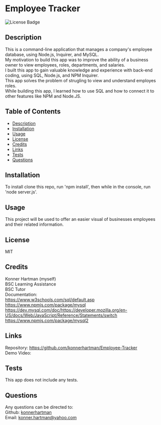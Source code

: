 # Employee Tracker
  ![License Badge](https://img.shields.io/badge/License-MIT-green.svg)
  
  ## Description
  This is a command-line application that manages a company's employee database, using Node.js, Inquirer, and MySQL.
  <br/>
  My motivation to build this app was to improve the ability of a business owner to view employees, roles, departments, and salaries.
  <br/>
  I built this app to gain valuable knowledge and experience with back-end coding, using SQL, Node.js, and NPM Inquirer.
  <br/>
  This app solves the problem of strugling to view and understand employes roles.
  <br/>
  While building this app, I learned how to use SQL and how to connect it to other features like NPM and Node.JS.
  
  ## Table of Contents
  - [Description](#)
  - [Installation](#installation)
  - [Usage](#usage)
  - [License](#license)
  - [Credits](#credits)
  - [Links](#links)
  - [Tests](#tests)
  - [Questions](#questions)
  
  ## Installation
  To install clone this repo, run 'npm install', then while in the console, run 'node server.js'.
  
  ## Usage
  This project will be used to offer an easier visual of businesses employees and their related information.
  
  ## License
  MIT
  
  ## Credits
  Konner Hartman (myself)<br/>
  BSC Learning Assistance<br/>
  BSC Tutor<br/>
  Documentation:<br/>
  https://www.w3schools.com/sql/default.asp<br/>
  https://www.npmjs.com/package/mysql<br/>
  https://dev.mysql.com/doc/https://developer.mozilla.org/en-US/docs/Web/JavaScript/Reference/Statements/switch<br/>
  https://www.npmjs.com/package/mysql2<br/>


  ## Links
  Repository: https://github.com/konnerhartman/Employee-Tracker<br/>
  Demo Video: 
  
  ## Tests
  This app does not include any tests.
  
  ## Questions
  Any questions can be directed to:
  <br/>
  Github: [konnerhartman](https://github.com/konnerhartman)
  <br/>
  Email: konner.hartman@yahoo.com
